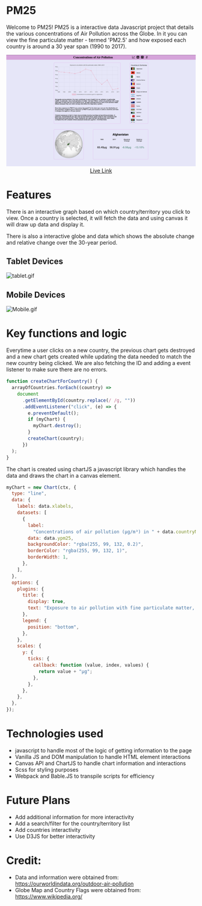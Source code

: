 # PM25

Welcome to PM25! PM25 is a interactive data Javascript project that details the various concentrations of Air Pollution across the Globe. In it you can view the fine particulate matter - termed 'PM2.5' and how exposed each country is around a 30 year span (1990 to 2017).

<img src="./src/assets/PM25.png" alt="PM25.png">
<a href="https://dzhengg98.github.io/PM25/" style="text-align: center; display: block; margin: 0 auto;">Live Link</a>

# Features

There is an interactive graph based on which country/territory you click to view. Once a country is selected, it will fetch the data and using canvas it will draw up data and display it.

There is also a interactive globe and data which shows the absolute change and relative change over the 30-year period.

## Tablet Devices

<img src="./src/assets/tablet.gif" alt="tablet.gif">

## Mobile Devices

<img src="./src/assets/Mobile.gif" alt="Mobile.gif">

# Key functions and logic

Everytime a user clicks on a new country, the previous chart gets destroyed and a new chart gets created while updating the data needed to match the new country being clicked. We are also fetching the ID and adding a event listener to make sure there are no errors.

```javascript
function createChartForCountry() {
  arrayOfCountries.forEach((country) =>
    document
      .getElementById(country.replace(/ /g, ""))
      .addEventListener("click", (e) => {
        e.preventDefault();
        if (myChart) {
          myChart.destroy();
        }
        createChart(country);
      })
  );
}
```

The chart is created using chartJS a javascript library which handles the data and draws the chart in a canvas element.

```javascript
myChart = new Chart(ctx, {
  type: "line",
  data: {
    labels: data.xlabels,
    datasets: [
      {
        label:
          "Concentrations of air pollution (µg/m³) in " + data.countryName[0],
        data: data.ypm25,
        backgroundColor: "rgba(255, 99, 132, 0.2)",
        borderColor: "rgba(255, 99, 132, 1)",
        borderWidth: 1,
      },
    ],
  },
  options: {
    plugins: {
      title: {
        display: true,
        text: "Exposure to air pollution with fine particulate matter, 1990 to 2017",
      },
      legend: {
        position: "bottom",
      },
    },
    scales: {
      y: {
        ticks: {
          callback: function (value, index, values) {
            return value + "µg";
          },
        },
      },
    },
  },
});
```

# Technologies used

- javascript to handle most of the logic of getting information to the page
- Vanilla JS and DOM manipulation to handle HTML element interactions
- Canvas API and ChartJS to handle chart information and interactions
- Scss for styling purposes
- Webpack and Bable.JS to transpile scripts for efficiency

# Future Plans

- Add additional information for more interactivity
- Add a search/filter for the country/territory list
- Add countries interactivity
- Use D3JS for better interactivity

# Credit:

- Data and information were obtained from: https://ourworldindata.org/outdoor-air-pollution
- Globe Map and Country Flags were obtained from: https://www.wikipedia.org/
